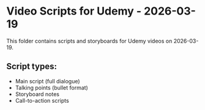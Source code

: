 # Video Scripts for Udemy - 2026-03-19

This folder contains scripts and storyboards for Udemy videos on 2026-03-19.

## Script types:
- Main script (full dialogue)
- Talking points (bullet format)
- Storyboard notes
- Call-to-action scripts
